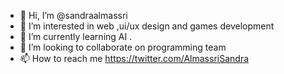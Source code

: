 - 👋 Hi, I’m @sandraalmassri
- 👀 I’m interested in web ,ui/ux design and games development
- 🌱 I’m currently learning AI .
- 💞️ I’m looking to collaborate on programming team
- 📫 How to reach me https://twitter.com/AlmassriSandra

<!---
sandraalmassri/sandraalmassri is a ✨ special ✨ repository because its `README.md` (this file) appears on your GitHub profile.
You can click the Preview link to take a look at your changes.
--->
